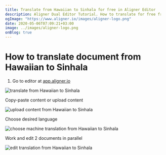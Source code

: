 ```yaml
---
title: Translate from Hawaiian to Sinhala for free in Aligner Editor
description: Aligner Dual Editor Tutorial. How to translate for free from Hawaiian to Sinhala. Aligner is multilingual document management platform. 
ogImage: "https://www.aligner.io/images/aligner-logo.png"
date: 2020-05-06T07:09:21+03:00
image: ../images/aligner-logo.png
onBlog: true
---
```


# How to translate document from Hawaiian to Sinhala

1. Go to editor at [app.aligner.io](https://app.aligner.io "Aligner App web page")

![translate from Hawaiian to Sinhala](../aligner-blank-editor.png "translate from Hawaiian to Sinhala")

Copy-paste content or upload content

![upload content from Hawaiian to Sinhala](../aligner-uploaded-document.png "upload content from Hawaiian to Sinhala")

Choose desired language

![choose machine translation from Hawaiian to Sinhala](../aligner-language-dropdown.png "choose machine translation from Hawaiian to Sinhala")

Work and edit 2 documents in parallel

![edit translation from Hawaiian to Sinhala](../aligner-double-sitded-editor.png "edit translation from Hawaiian to Sinhala")

